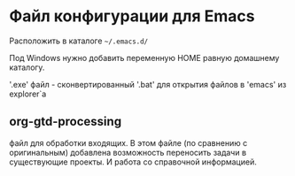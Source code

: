 # Файл конфигурации для Emacs

Расположить в каталоге `~/.emacs.d/`

Под Windows нужно добавить переменную HOME равную домашнему каталогу.


'.exe' файл - сконвертированный '.bat' для открытия файлов в 'emacs' из explorer`a

## org-gtd-processing
файл для обработки входящих. В этом файле (по сравнению с оригинальным) добавлена возможность переносить задачи в существующие проекты. И работа со справочной информацией.